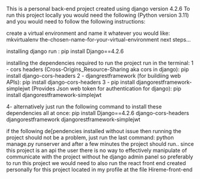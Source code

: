 This is a personal back-end project created using django version 4.2.6 
To run this project locally you would need the following (Python version 3.11) and you would need to follow the following instructions:

create a virtual environment and name it whatever you would like:
mkvirtualenv the-chosen-name-for-your-virtual-environment
 next steps...
    
  installing django run : pip install Django==4.2.6

  installing the dependencies required to run the project run in the terminal:
  1 - cors headers (Cross-Origins_Resource-Sharing aka cors in django):  pip install django-cors-headers
  2 - djangrestframework (for buildiing web APIs):  pip install django-cors-headers
  3 - pip install djangorestframework-simplejwt (Provides Json web token for authentication for django): pip install djangorestframework-simplejwt

  4- alternatively just run the following command to install these dependencies all at once: pip install Django==4.2.6 django-cors-headers djangorestframework djangorestframework-simplejwt

  if the following de[pendencies installed without issue then running the project should not be a problem, just run the last command: python manage.py runserver and after a few minutes the project should run..
  since this project is an api the user there is no way to effectively manipulate of communicate with the project without he django admin panel so preferably to run this project we would need to also run the react front end created personally for this project located in my profile at the file Hireme-front-end


    
